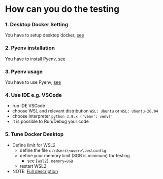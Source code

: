 # How can you do the testing

### 1. Desktop Docker Setting
You have to setup desktop docker, [see](./desktopdocker.md)

### 2. Pyenv installation
You have to install Pyenv, [see](./pyenv-install.md)

### 3. Pyenv usage
You have to use Pyenv, [see](./pyenv-use.md)

### 4. Use IDE e.g. VSCode
 - run IDE VSCode
 - choose WSL and relevant distribution `WSL: Ubuntu` or `WSL: Ubuntu-20.04` 
 - choose interpreter `python 3.9.x ('venv': venv)'`
 - it is possible to Run/Debug your code

### 5. Tune Docker Desktop
 - Define limit for WSL2
   - define the file `c:\Users\<user>\.wslconfig`
   - define your memory limit (8GB is minimum) for testing 
     - see `[wsl2] memory=8GB`
   - restart WSL2 
 - NOTE: [Full description](https://www.aleksandrhovhannisyan.com/blog/limiting-memory-usage-in-wsl-2/)